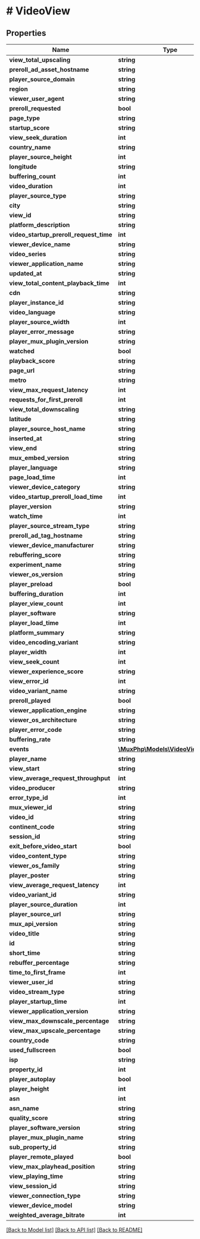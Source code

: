 # # VideoView

## Properties

Name | Type | Description | Notes
------------ | ------------- | ------------- | -------------
**view_total_upscaling** | **string** |  | [optional]
**preroll_ad_asset_hostname** | **string** |  | [optional]
**player_source_domain** | **string** |  | [optional]
**region** | **string** |  | [optional]
**viewer_user_agent** | **string** |  | [optional]
**preroll_requested** | **bool** |  | [optional]
**page_type** | **string** |  | [optional]
**startup_score** | **string** |  | [optional]
**view_seek_duration** | **int** |  | [optional]
**country_name** | **string** |  | [optional]
**player_source_height** | **int** |  | [optional]
**longitude** | **string** |  | [optional]
**buffering_count** | **int** |  | [optional]
**video_duration** | **int** |  | [optional]
**player_source_type** | **string** |  | [optional]
**city** | **string** |  | [optional]
**view_id** | **string** |  | [optional]
**platform_description** | **string** |  | [optional]
**video_startup_preroll_request_time** | **int** |  | [optional]
**viewer_device_name** | **string** |  | [optional]
**video_series** | **string** |  | [optional]
**viewer_application_name** | **string** |  | [optional]
**updated_at** | **string** |  | [optional]
**view_total_content_playback_time** | **int** |  | [optional]
**cdn** | **string** |  | [optional]
**player_instance_id** | **string** |  | [optional]
**video_language** | **string** |  | [optional]
**player_source_width** | **int** |  | [optional]
**player_error_message** | **string** |  | [optional]
**player_mux_plugin_version** | **string** |  | [optional]
**watched** | **bool** |  | [optional]
**playback_score** | **string** |  | [optional]
**page_url** | **string** |  | [optional]
**metro** | **string** |  | [optional]
**view_max_request_latency** | **int** |  | [optional]
**requests_for_first_preroll** | **int** |  | [optional]
**view_total_downscaling** | **string** |  | [optional]
**latitude** | **string** |  | [optional]
**player_source_host_name** | **string** |  | [optional]
**inserted_at** | **string** |  | [optional]
**view_end** | **string** |  | [optional]
**mux_embed_version** | **string** |  | [optional]
**player_language** | **string** |  | [optional]
**page_load_time** | **int** |  | [optional]
**viewer_device_category** | **string** |  | [optional]
**video_startup_preroll_load_time** | **int** |  | [optional]
**player_version** | **string** |  | [optional]
**watch_time** | **int** |  | [optional]
**player_source_stream_type** | **string** |  | [optional]
**preroll_ad_tag_hostname** | **string** |  | [optional]
**viewer_device_manufacturer** | **string** |  | [optional]
**rebuffering_score** | **string** |  | [optional]
**experiment_name** | **string** |  | [optional]
**viewer_os_version** | **string** |  | [optional]
**player_preload** | **bool** |  | [optional]
**buffering_duration** | **int** |  | [optional]
**player_view_count** | **int** |  | [optional]
**player_software** | **string** |  | [optional]
**player_load_time** | **int** |  | [optional]
**platform_summary** | **string** |  | [optional]
**video_encoding_variant** | **string** |  | [optional]
**player_width** | **int** |  | [optional]
**view_seek_count** | **int** |  | [optional]
**viewer_experience_score** | **string** |  | [optional]
**view_error_id** | **int** |  | [optional]
**video_variant_name** | **string** |  | [optional]
**preroll_played** | **bool** |  | [optional]
**viewer_application_engine** | **string** |  | [optional]
**viewer_os_architecture** | **string** |  | [optional]
**player_error_code** | **string** |  | [optional]
**buffering_rate** | **string** |  | [optional]
**events** | [**\MuxPhp\Models\VideoViewEvent[]**](VideoViewEvent.md) |  | [optional]
**player_name** | **string** |  | [optional]
**view_start** | **string** |  | [optional]
**view_average_request_throughput** | **int** |  | [optional]
**video_producer** | **string** |  | [optional]
**error_type_id** | **int** |  | [optional]
**mux_viewer_id** | **string** |  | [optional]
**video_id** | **string** |  | [optional]
**continent_code** | **string** |  | [optional]
**session_id** | **string** |  | [optional]
**exit_before_video_start** | **bool** |  | [optional]
**video_content_type** | **string** |  | [optional]
**viewer_os_family** | **string** |  | [optional]
**player_poster** | **string** |  | [optional]
**view_average_request_latency** | **int** |  | [optional]
**video_variant_id** | **string** |  | [optional]
**player_source_duration** | **int** |  | [optional]
**player_source_url** | **string** |  | [optional]
**mux_api_version** | **string** |  | [optional]
**video_title** | **string** |  | [optional]
**id** | **string** |  | [optional]
**short_time** | **string** |  | [optional]
**rebuffer_percentage** | **string** |  | [optional]
**time_to_first_frame** | **int** |  | [optional]
**viewer_user_id** | **string** |  | [optional]
**video_stream_type** | **string** |  | [optional]
**player_startup_time** | **int** |  | [optional]
**viewer_application_version** | **string** |  | [optional]
**view_max_downscale_percentage** | **string** |  | [optional]
**view_max_upscale_percentage** | **string** |  | [optional]
**country_code** | **string** |  | [optional]
**used_fullscreen** | **bool** |  | [optional]
**isp** | **string** |  | [optional]
**property_id** | **int** |  | [optional]
**player_autoplay** | **bool** |  | [optional]
**player_height** | **int** |  | [optional]
**asn** | **int** |  | [optional]
**asn_name** | **string** |  | [optional]
**quality_score** | **string** |  | [optional]
**player_software_version** | **string** |  | [optional]
**player_mux_plugin_name** | **string** |  | [optional]
**sub_property_id** | **string** |  | [optional]
**player_remote_played** | **bool** |  | [optional]
**view_max_playhead_position** | **string** |  | [optional]
**view_playing_time** | **string** |  | [optional]
**view_session_id** | **string** |  | [optional]
**viewer_connection_type** | **string** |  | [optional]
**viewer_device_model** | **string** |  | [optional]
**weighted_average_bitrate** | **int** |  | [optional]

[[Back to Model list]](../../README.md#models) [[Back to API list]](../../README.md#endpoints) [[Back to README]](../../README.md)
